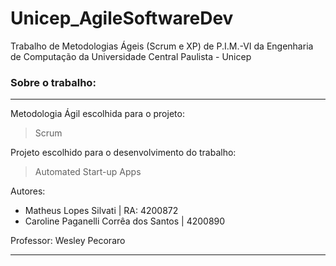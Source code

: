 # Unicep_AgileSoftwareDev
Trabalho de Metodologias Ágeis (Scrum e XP) de P.I.M.-VI da Engenharia de Computação da Universidade Central Paulista - Unicep

### Sobre o trabalho:
---

Metodologia Ágil escolhida para o projeto:

> Scrum

Projeto escolhido para o desenvolvimento do trabalho:

> Automated Start-up Apps

Autores:
* Matheus Lopes Silvati | RA: 4200872
* Caroline Paganelli Corrêa dos Santos | 4200890

Professor: Wesley Pecoraro


---